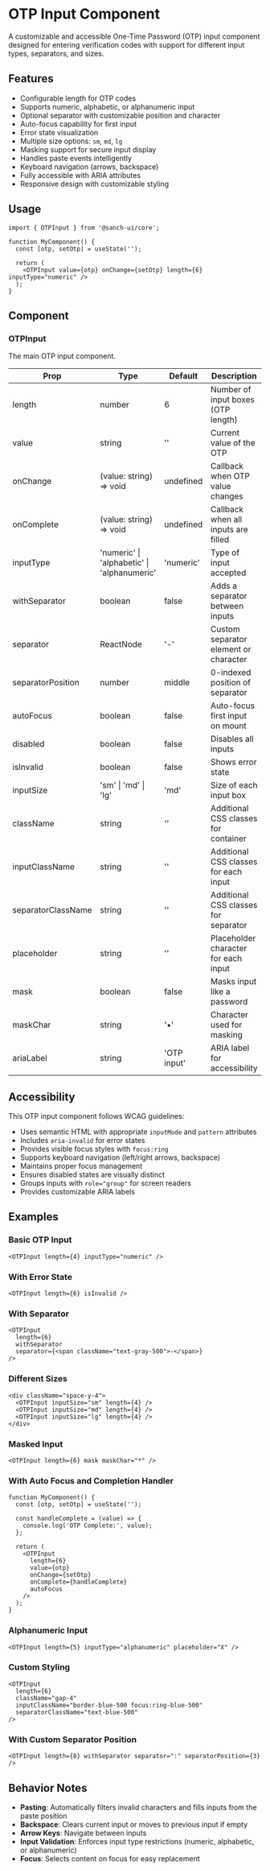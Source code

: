 # OTP Input Component

A customizable and accessible One-Time Password (OTP) input component designed for entering verification codes with support for different input types, separators, and sizes.

## Features

- Configurable length for OTP codes
- Supports numeric, alphabetic, or alphanumeric input
- Optional separator with customizable position and character
- Auto-focus capability for first input
- Error state visualization
- Multiple size options: `sm`, `md`, `lg`
- Masking support for secure input display
- Handles paste events intelligently
- Keyboard navigation (arrows, backspace)
- Fully accessible with ARIA attributes
- Responsive design with customizable styling

## Usage

```tsx
import { OTPInput } from '@sanch-ui/core';

function MyComponent() {
  const [otp, setOtp] = useState('');

  return (
    <OTPInput value={otp} onChange={setOtp} length={6} inputType="numeric" />
  );
}
```

## Component

### OTPInput

The main OTP input component.

| **Prop**           | **Type**                                    | **Default** | **Description**                       |
| ------------------ | ------------------------------------------- | ----------- | ------------------------------------- |
| length             | number                                      | 6           | Number of input boxes (OTP length)    |
| value              | string                                      | ''          | Current value of the OTP              |
| onChange           | (value: string) => void                     | undefined   | Callback when OTP value changes       |
| onComplete         | (value: string) => void                     | undefined   | Callback when all inputs are filled   |
| inputType          | 'numeric' \| 'alphabetic' \| 'alphanumeric' | 'numeric'   | Type of input accepted                |
| withSeparator      | boolean                                     | false       | Adds a separator between inputs       |
| separator          | ReactNode                                   | '-'         | Custom separator element or character |
| separatorPosition  | number                                      | middle      | 0-indexed position of separator       |
| autoFocus          | boolean                                     | false       | Auto-focus first input on mount       |
| disabled           | boolean                                     | false       | Disables all inputs                   |
| isInvalid          | boolean                                     | false       | Shows error state                     |
| inputSize          | 'sm' \| 'md' \| 'lg'                        | 'md'        | Size of each input box                |
| className          | string                                      | ''          | Additional CSS classes for container  |
| inputClassName     | string                                      | ''          | Additional CSS classes for each input |
| separatorClassName | string                                      | ''          | Additional CSS classes for separator  |
| placeholder        | string                                      | ''          | Placeholder character for each input  |
| mask               | boolean                                     | false       | Masks input like a password           |
| maskChar           | string                                      | '•'         | Character used for masking            |
| ariaLabel          | string                                      | 'OTP input' | ARIA label for accessibility          |

## Accessibility

This OTP input component follows WCAG guidelines:

- Uses semantic HTML with appropriate `inputMode` and `pattern` attributes
- Includes `aria-invalid` for error states
- Provides visible focus styles with `focus:ring`
- Supports keyboard navigation (left/right arrows, backspace)
- Maintains proper focus management
- Ensures disabled states are visually distinct
- Groups inputs with `role="group"` for screen readers
- Provides customizable ARIA labels

## Examples

### Basic OTP Input

```tsx
<OTPInput length={4} inputType="numeric" />
```

### With Error State

```tsx
<OTPInput length={6} isInvalid />
```

### With Separator

```tsx
<OTPInput
  length={6}
  withSeparator
  separator={<span className="text-gray-500">-</span>}
/>
```

### Different Sizes

```tsx
<div className="space-y-4">
  <OTPInput inputSize="sm" length={4} />
  <OTPInput inputSize="md" length={4} />
  <OTPInput inputSize="lg" length={4} />
</div>
```

### Masked Input

```tsx
<OTPInput length={6} mask maskChar="*" />
```

### With Auto Focus and Completion Handler

```tsx
function MyComponent() {
  const [otp, setOtp] = useState('');

  const handleComplete = (value) => {
    console.log('OTP Complete:', value);
  };

  return (
    <OTPInput
      length={6}
      value={otp}
      onChange={setOtp}
      onComplete={handleComplete}
      autoFocus
    />
  );
}
```

### Alphanumeric Input

```tsx
<OTPInput length={5} inputType="alphanumeric" placeholder="X" />
```

### Custom Styling

```tsx
<OTPInput
  length={6}
  className="gap-4"
  inputClassName="border-blue-500 focus:ring-blue-500"
  separatorClassName="text-blue-500"
/>
```

### With Custom Separator Position

```tsx
<OTPInput length={8} withSeparator separator=":" separatorPosition={3} />
```

## Behavior Notes

- **Pasting**: Automatically filters invalid characters and fills inputs from the paste position
- **Backspace**: Clears current input or moves to previous input if empty
- **Arrow Keys**: Navigate between inputs
- **Input Validation**: Enforces input type restrictions (numeric, alphabetic, or alphanumeric)
- **Focus**: Selects content on focus for easy replacement
